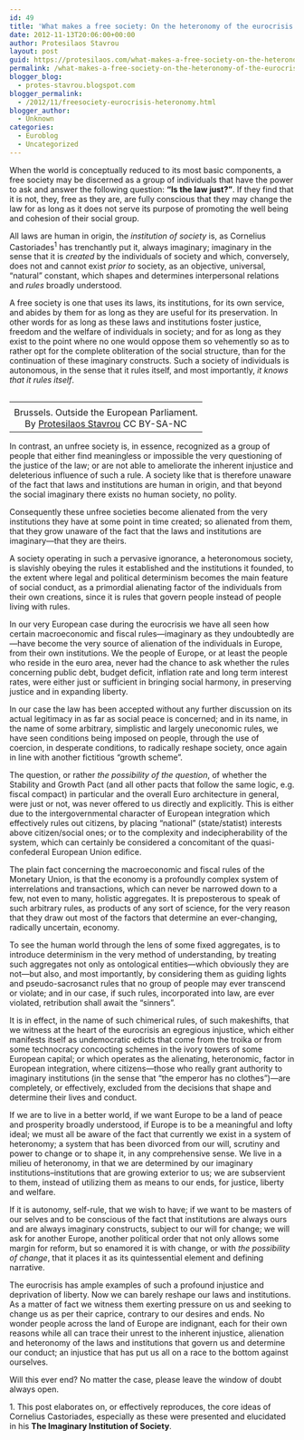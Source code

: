 ```yaml
---
id: 49
title: 'What makes a free society: On the heteronomy of the eurocrisis'
date: 2012-11-13T20:06:00+00:00
author: Protesilaos Stavrou
layout: post
guid: https://protesilaos.com/what-makes-a-free-society-on-the-heteronomy-of-the-eurocrisis/
permalink: /what-makes-a-free-society-on-the-heteronomy-of-the-eurocrisis/
blogger_blog:
  - protes-stavrou.blogspot.com
blogger_permalink:
  - /2012/11/freesociety-eurocrisis-heteronomy.html
blogger_author:
  - Unknown
categories:
  - Euroblog
  - Uncategorized
---
```

When the world is conceptually reduced to its most basic components, a free society may be discerned as a group of individuals that have the power to ask and answer the following question: **&#8220;Is the law just?&#8221;**. If they find that it is not, they, free as they are, are fully conscious that they may change the law for as long as it does not serve its purpose of promoting the well being and cohesion of their social group. 

All laws are human in origin, the _institution of society_ is, as Cornelius Castoriades<sup>1</sup> has trenchantly put it, always imaginary; imaginary in the sense that it is _created_ by the individuals of society and which, conversely, does not and cannot exist _prior to_ society, as an objective, universal, &#8220;natural&#8221; constant, which shapes and determines interpersonal relations and _rules_ broadly understood. <a name="more"></a> 

A free society is one that uses its laws, its institutions, for its own service, and abides by them for as long as they are useful for its preservation. In other words for as long as these laws and institutions foster justice, freedom and the welfare of individuals in society; and for as long as they exist to the point where no one would oppose them so vehemently so as to rather opt for the complete obliteration of the social structure, than for the continuation of these imaginary constructs. Such a society of individuals is autonomous, in the sense that it rules itself, and most importantly, _it knows that it rules itself_.

<table cellpadding="0" cellspacing="0" class="tr-caption-container" style="float: right; margin-left: 1em; text-align: right;">
  <tr>
    <td style="text-align: center;">
    </td>
  </tr>
  
  <tr>
    <td class="tr-caption" style="text-align: center;">
      Brussels. Outside the European Parliament.<br />By <a href="https://protesilaos.com/" target="_blank">Protesilaos Stavrou</a> CC BY-SA-NC
    </td>
  </tr>
</table>

In contrast, an unfree society is, in essence, recognized as a group of people that either find meaningless or impossible the very questioning of the justice of the law; or are not able to ameliorate the inherent injustice and deleterious influence of such a rule. A society like that is therefore unaware of the fact that laws and institutions are human in origin, and that beyond the social imaginary there exists no human society, no polity. 

Consequently these unfree societies become alienated from the very institutions they have at some point in time created; so alienated from them, that they grow unaware of the fact that the laws and institutions are imaginary—that they are theirs. 

A society operating in such a pervasive ignorance, a heteronomous society, is slavishly obeying the rules it established and the institutions it founded, to the extent where legal and political determinism becomes the main feature of social conduct, as a primordial alienating factor of the individuals from their own creations, since it is rules that govern people instead of people living with rules.

In our very European case during the eurocrisis we have all seen how certain macroeconomic and fiscal rules—imaginary as they undoubtedly are—have become the very source of alienation of the individuals in Europe, from their own institutions. We the people of Europe, or at least the people who reside in the euro area, never had the chance to ask whether the rules concerning public debt, budget deficit, inflation rate and long term interest rates, were either just or sufficient in bringing social harmony, in preserving justice and in expanding liberty. 

In our case the law has been accepted without any further discussion on its actual legitimacy in as far as social peace is concerned; and in its name, in the name of some arbitrary, simplistic and largely uneconomic rules, we have seen conditions being imposed on people, through the use of coercion, in desperate conditions, to radically reshape society, once again in line with another fictitious &#8220;growth scheme&#8221;. 

The question, or rather _the possibility of the question_, of whether the Stability and Growth Pact (and all other pacts that follow the same logic, e.g. fiscal compact) in particular and the overall Euro architecture in general, were just or not, was never offered to us directly and explicitly. This is either due to the intergovernmental character of European integration which effectively rules out citizens, by placing &#8220;national&#8221; (state/statist) interests above citizen/social ones; or to the complexity and indecipherability of the system, which can certainly be considered a concomitant of the quasi-confederal European Union edifice.

The plain fact concerning the macroeconomic and fiscal rules of the Monetary Union, is that the economy is a profoundly complex system of interrelations and transactions, which can never be narrowed down to a few, not even to many, holistic aggregates. It is preposterous to speak of such arbitrary rules, as products of any sort of science, for the very reason that they draw out most of the factors that determine an ever-changing, radically uncertain, economy. 

To see the human world through the lens of some fixed aggregates, is to introduce determinism in the very method of understanding, by treating such aggregates not only as ontological entities—which obviously they are not—but also, and most importantly, by considering them as guiding lights and pseudo-sacrosanct rules that no group of people may ever transcend or violate; and in our case, if such rules, incorporated into law, are ever violated, retribution shall await the &#8220;sinners&#8221;. 

It is in effect, in the name of such chimerical rules, of such makeshifts, that we witness at the heart of the eurocrisis an egregious injustice, which either manifests itself as undemocratic edicts that come from the troika or from some technocracy concocting schemes in the ivory towers of some European capital; or which operates as the alienating, heteronomic, factor in European integration, where citizens—those who really grant authority to imaginary institutions (in the sense that &#8220;the emperor has no clothes&#8221;)—are completely, or effectively, excluded from the decisions that shape and determine their lives and conduct.

If we are to live in a better world, if we want Europe to be a land of peace and prosperity broadly understood, if Europe is to be a meaningful and lofty ideal; we must all be aware of the fact that currently we exist in a system of heteronomy; a system that has been divorced from our will, scrutiny and power to change or to shape it, in any comprehensive sense. We live in a milieu of heteronomy, in that we are determined by our imaginary institutions–institutions that are growing exterior to us; we are subservient to them, instead of utilizing them as means to our ends, for justice, liberty and welfare.

If it is autonomy, self-rule, that we wish to have; if we want to be masters of our selves and to be conscious of the fact that institutions are always ours and are always imaginary constructs, subject to our will for change; we will ask for another Europe, another political order that not only allows some margin for reform, but so enamored it is with change, or with _the possibility of change_, that it places it as its quintessential element and defining narrative. 

The eurocrisis has ample examples of such a profound injustice and deprivation of liberty. Now we can barely reshape our laws and institutions. As a matter of fact we witness them exerting pressure on us and seeking to change us as per their caprice, contrary to our desires and ends. No wonder people across the land of Europe are indignant, each for their own reasons while all can trace their unrest to the inherent injustice, alienation and heteronomy of the laws and institutions that govern us and determine our conduct; an injustice that has put us all on a race to the bottom against ourselves.

Will this ever end? No matter the case, please leave the window of doubt always open.

<div id="notes">
  <a name="1">1.</a> This post elaborates on, or effectively reproduces, the core ideas of Cornelius Castoriades, especially as these were presented and elucidated in his <b>The Imaginary Institution of Society</b>.
</div>
